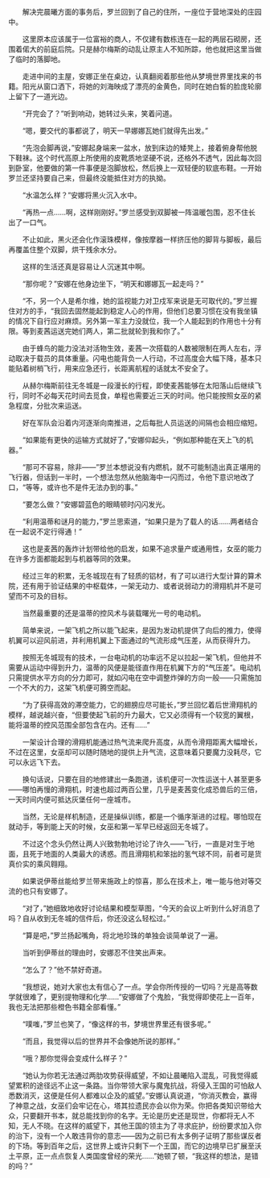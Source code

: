 　　解决完晨曦方面的事务后，罗兰回到了自己的住所，一座位于营地深处的庄园中。

　　这里原本应该属于一位富裕的商人，不仅建有数栋连在一起的两层石砌房，还围着偌大的前庭后院。只是赫尔梅斯的动乱让原主人不知所踪，他也就把这里当做了临时的落脚地。

　　走进中间的主屋，安娜正坐在桌边，认真翻阅着那些他从梦境世界里找来的书籍。阳光从窗口洒下，将她的刘海映成了漂亮的金黄色，同时在她白皙的脸庞轮廓上留下了一道光边。

　　“开完会了？”听到响动，她转过头来，笑着问道。

　　“嗯，要交代的事都说了，明天一早娜娜瓦她们就得先出发。”

　　“先泡会脚再说，”安娜起身端来一盆水，放到床边的矮凳上，接着俯身帮他脱下鞋袜。这个时代高原上所使用的皮靴质地坚硬不说，还格外不透气，因此每次回到卧室，他要做的第一件事便是泡脚放松，然后换上一双轻便的软底布鞋。一开始罗兰还坚持要自己来，但最终没能抵住对方的执拗。

　　“水温怎么样？”安娜将黑火沉入水中。

　　“再热一点……啊，这样刚刚好。”罗兰感受到双脚被一阵温暖包围，忍不住长出了一口气。

　　不止如此，黑火还会化作滚珠模样，像按摩器一样挤压他的脚背与脚板，最后再覆盖住整个双脚，烘干残余水分。

　　这样的生活还真是容易让人沉迷其中啊。

　　“那你呢？”安娜在他身边坐下，“明天和娜娜瓦一起走吗？”

　　“不，另一个人是希尔维，她的监视能力对卫戍军来说是无可取代的。”罗兰握住对方的手，“我回去固然能起到稳定人心的作用，但他们总要习惯在没有我坐镇的情况下自行应对麻烦。另外第一军主力没就位，我一个人能起到的作用也十分有限。等到麦茜运送完她们两人，第二批就轮到我和你了。”

　　由于蜂鸟的能力没法对活物生效，麦茜一次搭载的人数被限制在两人左右，浮动取决于载员的具体重量。闪电也能背负一人行动，不过高度会大幅下降，基本只能贴着树梢飞行，用来应急还行，长距离航程的话就太不安全了。

　　从赫尔梅斯前往无冬城是一段漫长的行程，即使麦茜能够在太阳落山后继续飞行，同时不必每天花时间去觅食，单程也需要近三天的时间。他只能按照女巫的紧急程度，分批次来运送。

　　好在军队会沿着内河逐渐向南推进，之后每批人员运送的间隔也会相应缩短。

　　“如果能有更快的运输方式就好了，”安娜仰起头，“例如那种能在天上飞的机器。”

　　“那可不容易，除非——”罗兰本想说没有内燃机，就不可能制造出真正堪用的飞行器，但话到一半时，一个想法忽然从他脑海中一闪而过，令他下意识地改了口，“等等，或许也不是件无法办到的事。”

　　“要怎么做？”安娜碧蓝色的眼睛顿时闪闪发光。

　　“利用温蒂和谜月的能力，”罗兰思索道，“如果只是为了载人的话……两者结合在一起说不定行得通！”

　　这也是麦茜的轰炸计划带给他的启发，如果不追求量产或通用性，女巫的能力在许多方面都能起到与机器等同的效果。

　　经过三年的积累，无冬城现在有了轻质的铝材，有了可以进行大型计算的算术院，还有用于验证结果的中枢载体，一架无动力、或者说弱动力的滑翔机并不是可望而不可及的目标。

　　当然最重要的还是温蒂的控风术与装载曙光一号的电动机。

　　简单来说，一架飞机之所以能飞起来，是因为发动机提供了向后的推力，使得机翼可以迎风前进，并利用机翼上下面通过的气流形成气压差，从而获得升力。

　　按照无冬城现有的技术，一台电动机的功率远不足以拉起一架飞机，但他并不需要从运动中得到升力，温蒂的风便是能径直作用在机翼下方的“气压差”。电动机只需提供水平方向的分力即可，就如闪电在空中调整炸弹的方向一般——只需施加一个不大的力，这架飞机便可腾空而起。

　　“为了获得高效的滞空能力，它的翅膀应尽可能长，”罗兰回忆着后世滑翔机的模样，越说越兴奋，“但要使起飞前的升力最大，它又必须得有一个较宽的翼根，能将温蒂的控风范围全部包含在内。还有……”

　　一架设计合理的滑翔机能通过热气流来爬升高度，从而令滑翔距离大幅增长，不过在这里，女巫却可以随时随地的提供上升气流，这意味着只要魔力没耗尽，它可以永远飞下去。

　　换句话说，只要在目的地修建出一条跑道，该机便可一次性运送十人甚至更多——哪怕再慢的滑翔机，时速也超过两百公里，几乎是麦茜变化成恐兽后的三倍，一天时间内便可抵达灰堡任何一座城市。

　　当然，无论是样机制造，还是操纵训练，都是一个循序渐进的过程。哪怕现在就动手，等到能上天的时候，女巫和第一军早已经返回无冬城了。

　　不过这个念头仍然让两人兴致勃勃地讨论了许久——飞行，一直是对生于地面，且死于地面的人类最大的诱惑。而且滑翔机和笨拙的氢气球不同，前者可是货真价实的乘风翱翔。

　　如果说伊蒂丝能给罗兰带来施政上的惊喜，那么在技术上，唯一能与他对等交流的也只有安娜了。

　　“对了，”她细致地收好讨论结果和模型草图，“今天的会议上听到什么好消息了吗？自从收到无冬城的信件后，你还没这么轻松过。”

　　“算是吧，”罗兰扬起嘴角，将北地珍珠的单独会谈简单说了一遍。

　　当听到伊蒂丝的理由时，安娜忍不住笑出声来。

　　“怎么了？”他不禁好奇道。

　　“我想说，她对大家也太有信心了一点。学会你所传授的一切吗？光是高等数学就很难了，更别提物理和化学……”安娜做了个鬼脸，“我觉得即使花上一百年，我也无法把那些橙色书籍全部看懂。”

　　“噗嗤，”罗兰也笑了，“像这样的书，梦境世界里还有很多呢。”

　　“而且，我觉得以后的世界并不会像她所说的那样。”

　　“哦？那你觉得会变成什么样子？”

　　“她认为你若无法通过两肋攻势获得威望，不如让晨曦陷入混乱，可我觉得威望累积的途径远不止这一条路。当你带领大家与魔鬼抗战，将侵入王国的可怕敌人悉数消灭，这便是任何人都难以企及的威望。”安娜认真说道，“你消灭教会，赢得了神意之战，女巫们会牢记在心，塔其拉遗民亦会以你为荣。你把各类知识带给大众，只要翻开书本，就总能找到你的名字。无论是历史还是现世，你都将无人不知，无人不晓。在这样的威望下，其他王国的领主为了寻求庇护，纷纷要求加入你的治下，没有一个人敢违背你的意志——因为之前已有太多例子证明了那些谋反者的下场。等到百年之后，这世界上或许只剩下一个王国，而它的边境早已扩展至沃土平原，正一点点恢复人类国度曾经的荣光……”她顿了顿，“我这样的想法，是错的吗？”
